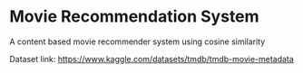 # Movie Recommendation System
A content based movie recommender system using cosine similarity

Dataset link: https://www.kaggle.com/datasets/tmdb/tmdb-movie-metadata
